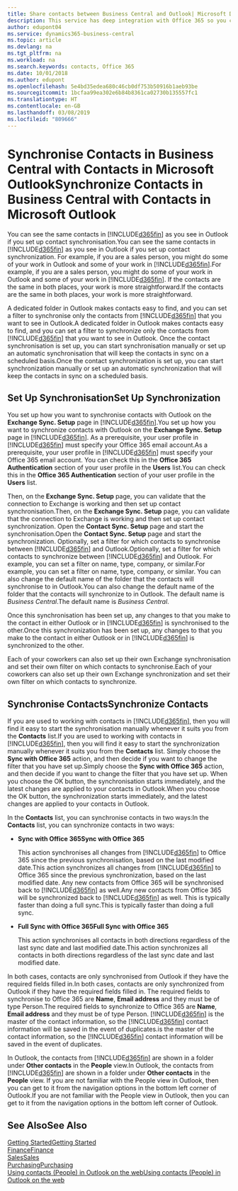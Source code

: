 ```yaml
---
title: Share contacts between Business Central and Outlook| Microsoft Docs
description: This service has deep integration with Office 365 so you can share contacts between Outlook and Business Central.
author: edupont04
ms.service: dynamics365-business-central
ms.topic: article
ms.devlang: na
ms.tgt_pltfrm: na
ms.workload: na
ms.search.keywords: contacts, Office 365
ms.date: 10/01/2018
ms.author: edupont
ms.openlocfilehash: 5e4bd35edea680c46cb0df753b50916b1aeb93be
ms.sourcegitcommit: 1bcfaa99ea302e6b84b8361ca02730b135557fc1
ms.translationtype: HT
ms.contentlocale: en-GB
ms.lasthandoff: 03/08/2019
ms.locfileid: "809666"
---
```

# <a name="synchronize-contacts-in-business-central-with-contacts-in-microsoft-outlook"></a><span data-ttu-id="0d45f-103">Synchronise Contacts in Business Central with Contacts in Microsoft Outlook</span><span class="sxs-lookup"><span data-stu-id="0d45f-103">Synchronize Contacts in Business Central with Contacts in Microsoft Outlook</span></span>
<span data-ttu-id="0d45f-104">You can see the same contacts in [!INCLUDE[d365fin](includes/d365fin_md.md)] as you see in Outlook if you set up contact synchronisation.</span><span class="sxs-lookup"><span data-stu-id="0d45f-104">You can see the same contacts in [!INCLUDE[d365fin](includes/d365fin_md.md)] as you see in Outlook if you set up contact synchronization.</span></span> <span data-ttu-id="0d45f-105">For example, if you are a sales person, you might do some of your work in Outlook and some of your work in [!INCLUDE[d365fin](includes/d365fin_md.md)].</span><span class="sxs-lookup"><span data-stu-id="0d45f-105">For example, if you are a sales person, you might do some of your work in Outlook and some of your work in [!INCLUDE[d365fin](includes/d365fin_md.md)].</span></span> <span data-ttu-id="0d45f-106">If the contacts are the same in both places, your work is more straightforward.</span><span class="sxs-lookup"><span data-stu-id="0d45f-106">If the contacts are the same in both places, your work is more straightforward.</span></span>  

<span data-ttu-id="0d45f-107">A dedicated folder in Outlook makes contacts easy to find, and you can set a filter to synchronise only the contacts from [!INCLUDE[d365fin](includes/d365fin_md.md)] that you want to see in Outlook.</span><span class="sxs-lookup"><span data-stu-id="0d45f-107">A dedicated folder in Outlook makes contacts easy to find, and you can set a filter to synchronize only the contacts from [!INCLUDE[d365fin](includes/d365fin_md.md)] that you want to see in Outlook.</span></span> <span data-ttu-id="0d45f-108">Once the contact synchronisation is set up, you can start synchronisation manually or set up an automatic synchronisation that will keep the contacts in sync on a scheduled basis.</span><span class="sxs-lookup"><span data-stu-id="0d45f-108">Once the contact synchronization is set up, you can start synchronization manually or set up an automatic synchronization that will keep the contacts in sync on a scheduled basis.</span></span>  

## <a name="set-up-synchronization"></a><span data-ttu-id="0d45f-109">Set Up Synchronisation</span><span class="sxs-lookup"><span data-stu-id="0d45f-109">Set Up Synchronization</span></span>
<span data-ttu-id="0d45f-110">You set up how you want to synchronise contacts with Outlook on the **Exchange Sync. Setup** page in [!INCLUDE[d365fin](includes/d365fin_md.md)].</span><span class="sxs-lookup"><span data-stu-id="0d45f-110">You set up how you want to synchronize contacts with Outlook on the **Exchange Sync. Setup** page in [!INCLUDE[d365fin](includes/d365fin_md.md)].</span></span> <span data-ttu-id="0d45f-111">As a prerequisite, your user profile in [!INCLUDE[d365fin](includes/d365fin_md.md)] must specify your Office 365 email account.</span><span class="sxs-lookup"><span data-stu-id="0d45f-111">As a prerequisite, your user profile in [!INCLUDE[d365fin](includes/d365fin_md.md)] must specify your Office 365 email account.</span></span> <span data-ttu-id="0d45f-112">You can check this in the **Office 365 Authentication** section of your user profile in the **Users** list.</span><span class="sxs-lookup"><span data-stu-id="0d45f-112">You can check this in the **Office 365 Authentication** section of your user profile in the **Users** list.</span></span>  

<span data-ttu-id="0d45f-113">Then, on the **Exchange Sync. Setup** page, you can validate that the connection to Exchange is working and then set up contact synchronisation.</span><span class="sxs-lookup"><span data-stu-id="0d45f-113">Then, on the **Exchange Sync. Setup** page, you can validate that the connection to Exchange is working and then set up contact synchronization.</span></span> <span data-ttu-id="0d45f-114">Open the **Contact Sync. Setup** page and start the synchronisation.</span><span class="sxs-lookup"><span data-stu-id="0d45f-114">Open the **Contact Sync. Setup** page and start the synchronization.</span></span> <span data-ttu-id="0d45f-115">Optionally, set a filter for which contacts to synchronise between [!INCLUDE[d365fin](includes/d365fin_md.md)] and Outlook.</span><span class="sxs-lookup"><span data-stu-id="0d45f-115">Optionally, set a filter for which contacts to synchronize between [!INCLUDE[d365fin](includes/d365fin_md.md)] and Outlook.</span></span> <span data-ttu-id="0d45f-116">For example, you can set a filter on name, type, company, or similar.</span><span class="sxs-lookup"><span data-stu-id="0d45f-116">For example, you can set a filter on name, type, company, or similar.</span></span> <span data-ttu-id="0d45f-117">You can also change the default name of the folder that the contacts will synchronise to in Outlook.</span><span class="sxs-lookup"><span data-stu-id="0d45f-117">You can also change the default name of the folder that the contacts will synchronize to in Outlook.</span></span> <span data-ttu-id="0d45f-118">The default name is *Business Central*.</span><span class="sxs-lookup"><span data-stu-id="0d45f-118">The default name is *Business Central*.</span></span>  

<span data-ttu-id="0d45f-119">Once this synchronisation has been set up, any changes to that you make to the contact in either Outlook or in [!INCLUDE[d365fin](includes/d365fin_md.md)] is synchronised to the other.</span><span class="sxs-lookup"><span data-stu-id="0d45f-119">Once this synchronization has been set up, any changes to that you make to the contact in either Outlook or in [!INCLUDE[d365fin](includes/d365fin_md.md)] is synchronized to the other.</span></span>  

<span data-ttu-id="0d45f-120">Each of your coworkers can also set up their own Exchange synchronisation and set their own filter on which contacts to synchronise.</span><span class="sxs-lookup"><span data-stu-id="0d45f-120">Each of your coworkers can also set up their own Exchange synchronization and set their own filter on which contacts to synchronize.</span></span>  

## <a name="synchronize-contacts"></a><span data-ttu-id="0d45f-121">Synchronise Contacts</span><span class="sxs-lookup"><span data-stu-id="0d45f-121">Synchronize Contacts</span></span>
<span data-ttu-id="0d45f-122">If you are used to working with contacts in [!INCLUDE[d365fin](includes/d365fin_md.md)], then you will find it easy to start the synchronisation manually whenever it suits you from the **Contacts** list.</span><span class="sxs-lookup"><span data-stu-id="0d45f-122">If you are used to working with contacts in [!INCLUDE[d365fin](includes/d365fin_md.md)], then you will find it easy to start the synchronization manually whenever it suits you from the **Contacts** list.</span></span> <span data-ttu-id="0d45f-123">Simply choose the **Sync with Office 365** action, and then decide if you want to change the filter that you have set up.</span><span class="sxs-lookup"><span data-stu-id="0d45f-123">Simply choose the **Sync with Office 365** action, and then decide if you want to change the filter that you have set up.</span></span> <span data-ttu-id="0d45f-124">When you choose the OK button, the synchronisation starts immediately, and the latest changes are applied to your contacts in Outlook.</span><span class="sxs-lookup"><span data-stu-id="0d45f-124">When you choose the OK button, the synchronization starts immediately, and the latest changes are applied to your contacts in Outlook.</span></span>  

<span data-ttu-id="0d45f-125">In the **Contacts** list, you can synchronise contacts in two ways:</span><span class="sxs-lookup"><span data-stu-id="0d45f-125">In the **Contacts** list, you can synchronize contacts in two ways:</span></span>

* <span data-ttu-id="0d45f-126">**Sync with Office 365**</span><span class="sxs-lookup"><span data-stu-id="0d45f-126">**Sync with Office 365**</span></span>

  <span data-ttu-id="0d45f-127">This action synchronises all changes from [!INCLUDE[d365fin](includes/d365fin_md.md)] to Office 365 since the previous synchronisation, based on the last modified date.</span><span class="sxs-lookup"><span data-stu-id="0d45f-127">This action synchronizes all changes from [!INCLUDE[d365fin](includes/d365fin_md.md)] to Office 365 since the previous synchronization, based on the last modified date.</span></span> <span data-ttu-id="0d45f-128">Any new contacts from Office 365 will be synchronised back to [!INCLUDE[d365fin](includes/d365fin_md.md)] as well.</span><span class="sxs-lookup"><span data-stu-id="0d45f-128">Any new contacts from Office 365 will be synchronized back to [!INCLUDE[d365fin](includes/d365fin_md.md)] as well.</span></span> <span data-ttu-id="0d45f-129">This is typically faster than doing a full sync.</span><span class="sxs-lookup"><span data-stu-id="0d45f-129">This is typically faster than doing a full sync.</span></span>  

* <span data-ttu-id="0d45f-130">**Full Sync with Office 365**</span><span class="sxs-lookup"><span data-stu-id="0d45f-130">**Full Sync with Office 365**</span></span>

  <span data-ttu-id="0d45f-131">This action synchronises all contacts in both directions regardless of the last sync date and last modified date.</span><span class="sxs-lookup"><span data-stu-id="0d45f-131">This action synchronizes all contacts in both directions regardless of the last sync date and last modified date.</span></span>  

<span data-ttu-id="0d45f-132">In both cases, contacts are only synchronised from Outlook if they have the required fields filled in.</span><span class="sxs-lookup"><span data-stu-id="0d45f-132">In both cases, contacts are only synchronized from Outlook if they have the required fields filled in.</span></span> <span data-ttu-id="0d45f-133">The required fields to synchronise to Office 365 are **Name**, **Email address** and they must be of type Person.</span><span class="sxs-lookup"><span data-stu-id="0d45f-133">The required fields to synchronize to Office 365 are **Name**, **Email address** and they must be of type Person.</span></span> [!INCLUDE[d365fin](includes/d365fin_md.md)] <span data-ttu-id="0d45f-134">is the master of the contact information, so the [!INCLUDE[d365fin](includes/d365fin_md.md)] contact information will be saved in the event of duplicates.</span><span class="sxs-lookup"><span data-stu-id="0d45f-134">is the master of the contact information, so the [!INCLUDE[d365fin](includes/d365fin_md.md)] contact information will be saved in the event of duplicates.</span></span>  

<span data-ttu-id="0d45f-135">In Outlook, the contacts from [!INCLUDE[d365fin](includes/d365fin_md.md)] are shown in a folder under **Other contacts** in the **People**  view.</span><span class="sxs-lookup"><span data-stu-id="0d45f-135">In Outlook, the contacts from [!INCLUDE[d365fin](includes/d365fin_md.md)] are shown in a folder under **Other contacts** in the **People**  view.</span></span> <span data-ttu-id="0d45f-136">If you are not familiar with the People view in Outlook, then you can get to it from the navigation options in the bottom left corner of Outlook.</span><span class="sxs-lookup"><span data-stu-id="0d45f-136">If you are not familiar with the People view in Outlook, then you can get to it from the navigation options in the bottom left corner of Outlook.</span></span>  

## <a name="see-also"></a><span data-ttu-id="0d45f-137">See Also</span><span class="sxs-lookup"><span data-stu-id="0d45f-137">See Also</span></span>
[<span data-ttu-id="0d45f-138">Getting Started</span><span class="sxs-lookup"><span data-stu-id="0d45f-138">Getting Started</span></span>](product-get-started.md)  
[<span data-ttu-id="0d45f-139">Finance</span><span class="sxs-lookup"><span data-stu-id="0d45f-139">Finance</span></span>](finance.md)  
[<span data-ttu-id="0d45f-140">Sales</span><span class="sxs-lookup"><span data-stu-id="0d45f-140">Sales</span></span>](sales-manage-sales.md)  
[<span data-ttu-id="0d45f-141">Purchasing</span><span class="sxs-lookup"><span data-stu-id="0d45f-141">Purchasing</span></span>](purchasing-manage-purchasing.md)  
[<span data-ttu-id="0d45f-142">Using contacts (People) in Outlook on the web</span><span class="sxs-lookup"><span data-stu-id="0d45f-142">Using contacts (People) in Outlook on the web</span></span>](https://support.office.com/en-us/article/Using-contacts-People-in-Outlook-on-the-web-1e3438c7-26b2-420c-87de-3cea9d31b5cb?appver=OWB150)  
